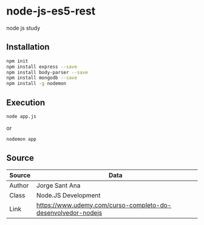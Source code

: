# node-js-es5-rest

node js study

## Installation
```bash
npm init
npm install express --save
npm install body-parser --save
npm install mongodb --save
npm install -g nodemon
```

## Execution
```bash
node app.js
```

or

```bash
nodemon app
```

## Source

Source  | Data
------------- | -------------
Author  | Jorge Sant Ana
Class  | Node.JS Development
Link  | <https://www.udemy.com/curso-completo-do-desenvolvedor-nodejs>
